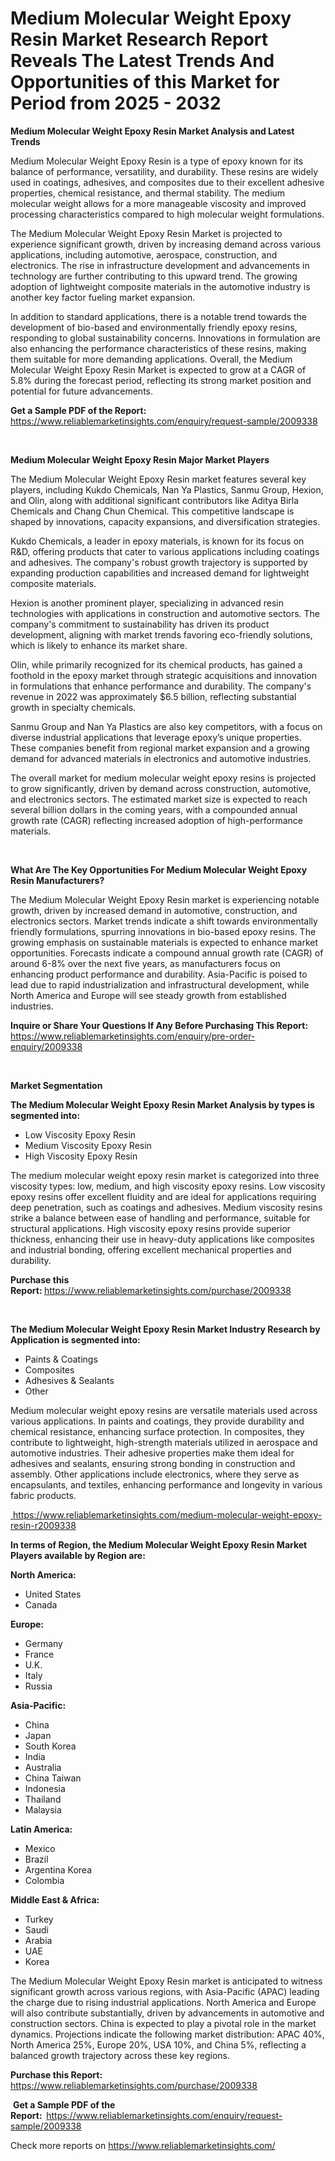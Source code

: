 <p><h1>Medium Molecular Weight Epoxy Resin Market Research Report Reveals The Latest Trends And Opportunities of this Market for Period from 2025 - 2032</h1></p><p><strong>Medium Molecular Weight Epoxy Resin Market Analysis and Latest Trends</strong></p>
<p><p>Medium Molecular Weight Epoxy Resin is a type of epoxy known for its balance of performance, versatility, and durability. These resins are widely used in coatings, adhesives, and composites due to their excellent adhesive properties, chemical resistance, and thermal stability. The medium molecular weight allows for a more manageable viscosity and improved processing characteristics compared to high molecular weight formulations.</p><p>The Medium Molecular Weight Epoxy Resin Market is projected to experience significant growth, driven by increasing demand across various applications, including automotive, aerospace, construction, and electronics. The rise in infrastructure development and advancements in technology are further contributing to this upward trend. The growing adoption of lightweight composite materials in the automotive industry is another key factor fueling market expansion.</p><p>In addition to standard applications, there is a notable trend towards the development of bio-based and environmentally friendly epoxy resins, responding to global sustainability concerns. Innovations in formulation are also enhancing the performance characteristics of these resins, making them suitable for more demanding applications. Overall, the Medium Molecular Weight Epoxy Resin Market is expected to grow at a CAGR of 5.8% during the forecast period, reflecting its strong market position and potential for future advancements.</p></p>
<p><strong>Get a Sample PDF of the Report:&nbsp;</strong> <a href="https://www.reliablemarketinsights.com/enquiry/request-sample/2009338?utm_campaign=2143&utm_medium=2&utm_source=Github&utm_content=ia&utm_term=05022025&utm_id=medium-molecular-weight-epoxy-resin">https://www.reliablemarketinsights.com/enquiry/request-sample/2009338</a></p>
<p>&nbsp;</p>
<p><strong>Medium Molecular Weight Epoxy Resin Major Market Players</strong></p>
<p><p>The Medium Molecular Weight Epoxy Resin market features several key players, including Kukdo Chemicals, Nan Ya Plastics, Sanmu Group, Hexion, and Olin, along with additional significant contributors like Aditya Birla Chemicals and Chang Chun Chemical. This competitive landscape is shaped by innovations, capacity expansions, and diversification strategies.</p><p>Kukdo Chemicals, a leader in epoxy materials, is known for its focus on R&D, offering products that cater to various applications including coatings and adhesives. The company's robust growth trajectory is supported by expanding production capabilities and increased demand for lightweight composite materials. </p><p>Hexion is another prominent player, specializing in advanced resin technologies with applications in construction and automotive sectors. The company's commitment to sustainability has driven its product development, aligning with market trends favoring eco-friendly solutions, which is likely to enhance its market share.</p><p>Olin, while primarily recognized for its chemical products, has gained a foothold in the epoxy market through strategic acquisitions and innovation in formulations that enhance performance and durability. The company's revenue in 2022 was approximately $6.5 billion, reflecting substantial growth in specialty chemicals.</p><p>Sanmu Group and Nan Ya Plastics are also key competitors, with a focus on diverse industrial applications that leverage epoxy’s unique properties. These companies benefit from regional market expansion and a growing demand for advanced materials in electronics and automotive industries.</p><p>The overall market for medium molecular weight epoxy resins is projected to grow significantly, driven by demand across construction, automotive, and electronics sectors. The estimated market size is expected to reach several billion dollars in the coming years, with a compounded annual growth rate (CAGR) reflecting increased adoption of high-performance materials. </p></p>
<p>&nbsp;</p>
<p><strong>What Are The Key Opportunities For Medium Molecular Weight Epoxy Resin Manufacturers?</strong></p>
<p><p>The Medium Molecular Weight Epoxy Resin market is experiencing notable growth, driven by increased demand in automotive, construction, and electronics sectors. Market trends indicate a shift towards environmentally friendly formulations, spurring innovations in bio-based epoxy resins. The growing emphasis on sustainable materials is expected to enhance market opportunities. Forecasts indicate a compound annual growth rate (CAGR) of around 6-8% over the next five years, as manufacturers focus on enhancing product performance and durability. Asia-Pacific is poised to lead due to rapid industrialization and infrastructural development, while North America and Europe will see steady growth from established industries.</p></p>
<p><strong>Inquire or Share Your Questions If Any Before Purchasing This Report:</strong> <a href="https://www.reliablemarketinsights.com/enquiry/pre-order-enquiry/2009338?utm_campaign=2143&utm_medium=2&utm_source=Github&utm_content=ia&utm_term=05022025&utm_id=medium-molecular-weight-epoxy-resin">https://www.reliablemarketinsights.com/enquiry/pre-order-enquiry/2009338</a></p>
<p>&nbsp;</p>
<p><strong>Market Segmentation</strong></p>
<p><strong>The Medium Molecular Weight Epoxy Resin Market Analysis by types is segmented into:</strong></p>
<p><ul><li>Low Viscosity Epoxy Resin</li><li>Medium Viscosity Epoxy Resin</li><li>High Viscosity Epoxy Resin</li></ul></p>
<p><p>The medium molecular weight epoxy resin market is categorized into three viscosity types: low, medium, and high viscosity epoxy resins. Low viscosity epoxy resins offer excellent fluidity and are ideal for applications requiring deep penetration, such as coatings and adhesives. Medium viscosity resins strike a balance between ease of handling and performance, suitable for structural applications. High viscosity epoxy resins provide superior thickness, enhancing their use in heavy-duty applications like composites and industrial bonding, offering excellent mechanical properties and durability.</p></p>
<p><strong>Purchase this Report:&nbsp;</strong><a href="https://www.reliablemarketinsights.com/purchase/2009338?utm_campaign=2143&utm_medium=2&utm_source=Github&utm_content=ia&utm_term=05022025&utm_id=medium-molecular-weight-epoxy-resin">https://www.reliablemarketinsights.com/purchase/2009338</a></p>
<p>&nbsp;</p>
<p><strong>The Medium Molecular Weight Epoxy Resin Market Industry Research by Application is segmented into:</strong></p>
<p><ul><li>Paints & Coatings</li><li>Composites</li><li>Adhesives & Sealants</li><li>Other</li></ul></p>
<p><p>Medium molecular weight epoxy resins are versatile materials used across various applications. In paints and coatings, they provide durability and chemical resistance, enhancing surface protection. In composites, they contribute to lightweight, high-strength materials utilized in aerospace and automotive industries. Their adhesive properties make them ideal for adhesives and sealants, ensuring strong bonding in construction and assembly. Other applications include electronics, where they serve as encapsulants, and textiles, enhancing performance and longevity in various fabric products.</p></p>
<p><a href="https://www.reliablemarketinsights.com/medium-molecular-weight-epoxy-resin-r2009338?utm_campaign=2143&utm_medium=2&utm_source=Github&utm_content=ia&utm_term=05022025&utm_id=medium-molecular-weight-epoxy-resin">&nbsp;https://www.reliablemarketinsights.com/medium-molecular-weight-epoxy-resin-r2009338</a></p>
<p><strong>In terms of Region, the Medium Molecular Weight Epoxy Resin Market Players available by Region are:</strong></p>
<p>
    <p> <strong> North America: </strong>
        <ul>
            <li>United States</li>
            <li>Canada</li>
        </ul>
        </p> 
    <p> <strong> Europe: </strong>
        <ul>
            <li>Germany</li>
            <li>France</li>
            <li>U.K.</li>
            <li>Italy</li>
            <li>Russia</li>
        </ul>
        </p> 
    <p> <strong> Asia-Pacific: </strong>
        <ul>
            <li>China</li>
            <li>Japan</li>
            <li>South Korea</li>
            <li>India</li>
            <li>Australia</li>
            <li>China Taiwan</li>
            <li>Indonesia</li>
            <li>Thailand</li>
            <li>Malaysia</li>
        </ul>
        </p> 
    <p> <strong> Latin America: </strong>
        <ul>
            <li>Mexico</li>
            <li>Brazil</li>
            <li>Argentina Korea</li>
            <li>Colombia</li>
        </ul>
        </p> 
    <p> <strong> Middle East & Africa: </strong>
        <ul>
            <li>Turkey</li>
            <li>Saudi</li>
            <li>Arabia</li>
            <li>UAE</li>
            <li>Korea</li>
        </ul>
    </p>
    </p>
<p><p>The Medium Molecular Weight Epoxy Resin market is anticipated to witness significant growth across various regions, with Asia-Pacific (APAC) leading the charge due to rising industrial applications. North America and Europe will also contribute substantially, driven by advancements in automotive and construction sectors. China is expected to play a pivotal role in the market dynamics. Projections indicate the following market distribution: APAC 40%, North America 25%, Europe 20%, USA 10%, and China 5%, reflecting a balanced growth trajectory across these key regions.</p></p>
<p><strong>Purchase this Report: </strong><a href="https://www.reliablemarketinsights.com/purchase/2009338?utm_campaign=2143&utm_medium=2&utm_source=Github&utm_content=ia&utm_term=05022025&utm_id=medium-molecular-weight-epoxy-resin">https://www.reliablemarketinsights.com/purchase/2009338</a></p>
<p>&nbsp;<strong>Get a Sample PDF of the Report:&nbsp;&nbsp;</strong><a href="https://www.reliablemarketinsights.com/enquiry/request-sample/2009338?utm_campaign=2143&utm_medium=2&utm_source=Github&utm_content=ia&utm_term=05022025&utm_id=medium-molecular-weight-epoxy-resin">https://www.reliablemarketinsights.com/enquiry/request-sample/2009338</a></p>
<p><strong></strong></p>
<p>Check more reports on <a href="https://www.reliablemarketinsights.com/?utm_campaign=2143&utm_medium=2&utm_source=Github&utm_content=ia&utm_term=05022025&utm_id=medium-molecular-weight-epoxy-resin">https://www.reliablemarketinsights.com/</a></p>